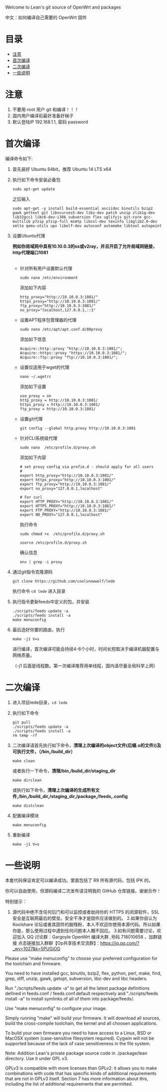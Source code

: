﻿Welcome to Lean's  git source of OpenWrt and packages

中文：如何编译自己需要的 OpenWrt 固件

# 目录 <!-- omit in toc --> 
- [注意](#%e6%b3%a8%e6%84%8f)
- [首次编译](#%e9%a6%96%e6%ac%a1%e7%bc%96%e8%af%91)
- [二次编译](#%e4%ba%8c%e6%ac%a1%e7%bc%96%e8%af%91)
- [一些说明](#%e4%b8%80%e4%ba%9b%e8%af%b4%e6%98%8e)


# 注意
1. 不要用 root 用户 git 和编译！！！
2. 国内用户编译前最好准备好梯子
3. 默认登陆IP 192.168.1.1, 密码 password

# 首次编译

编译命令如下:

1. 首先装好 Ubuntu 64bit，推荐  Ubuntu  14 LTS x64

2. 执行如下命令安装必备包 
    ```shell
    sudo apt-get update
    ```

    之后输入

    ```shell
    sudo apt-get -y install build-essential asciidoc binutils bzip2 gawk gettext git libncurses5-dev libz-dev patch unzip zlib1g-dev lib32gcc1 libc6-dev-i386 subversion flex uglifyjs git-core gcc-multilib p7zip p7zip-full msmtp libssl-dev texinfo libglib2.0-dev xmlto qemu-utils upx libelf-dev autoconf automake libtool autopoint
    ```

3. 设置Ubuntu代理


   **例如你局域网中具有10.10.0.3的ss或v2ray，并且开启了允许局域网链接，http代理端口1081**

   <br>

   - 针对所有用户设置默认代理
        ```shell
        sudo nano /etc/environment
        ```
        添加如下内容
        ```shell
        http_proxy="http://10.10.0.3:1081/"
        https_proxy="http://10.10.0.3:1081/"
        ftp_proxy="http://10.10.0.3:1081/"
        no_proxy="localhost,127.0.0.1,::1"
        ```
    - 设置APT程序包管理器的代理
        ```shell
        sudo nano /etc/apt/apt.conf.d/80proxy
        ```
        添加如下信息
        ```shell
        Acquire::http::proxy "http://10.10.0.3:1081/";
        Acquire::https::proxy "https://10.10.0.3:1081/";
        Acquire::ftp::proxy "ftp://10.10.0.3:1081/";
        ```
    - 设置仅适用于wget的代理
        ```shell
        nano ~/.wgetrc
        ```
        添加如下设置
        ```shell
        use_proxy = on
        http_proxy = http://10.10.0.3:1081/ 
        https_proxy = http://10.10.0.3:1081/ 
        ftp_proxy = http://10.10.0.3:1081/ 
        ```
    - 设置git代理
        ```shell
        git config --global http.proxy http://10.10.0.3:1081
        ```
    - 针对CLI系统级代理
        ```shell
        sudo nano  /etc/profile.d/proxy.sh
        ```
        添加如下内容
        ```shell
        # set proxy config via profie.d - should apply for all users
        # 
        export http_proxy="http://10.10.0.3:1081/"
        export https_proxy="http://10.10.0.3:1081/"
        export ftp_proxy="http://10.10.0.3:1081/"
        export no_proxy="127.0.0.1,localhost"

        # For curl
        export HTTP_PROXY="http://10.10.0.3:1081/"
        export HTTPS_PROXY="http://10.10.0.3:1081/"
        export FTP_PROXY="http://10.10.0.3:1081/"
        export NO_PROXY="127.0.0.1,localhost"
        ```
        执行命令
        ```shell
        sudo chmod +x  /etc/profile.d/proxy.sh
        ```
        ```shell
        source /etc/profile.d/proxy.sh
        ```
        确认信息
        ```shell
        env | grep -i proxy
        ```

   
   
4. 通过git指令克隆源码
   ```shell
   git clone https://github.com/coolsnowwolf/lede
   ```
   执行命令 `cd lede` 进入目录

5. 执行指令更新feeds中定义的包，并安装
   ```shell
   ./scripts/feeds update -a 
   ./scripts/feeds install -a
   make menuconfig
   ``` 
6. 最后选好你要的路由，执行
   ```shell
   make -j1 V=s
   ```
   进行编译，首次编译可能会持续4-6个小时，时间长短取决于编译机器配置与网络质量。

    （-j1 后面是线程数。第一次编译推荐用单线程，国内请尽量全局科学上网）

# 二次编译
1. 进入项目lede目录，`cd lede`

   
2. 执行如下命令
   ```shell
   git pull
   ./scripts/feeds update -a 
   ./scripts/feeds install -a 
   rm temp -rf
   ```
3. 二次编译请首先执行如下命令，**清理上次编译的object文件(后缀.o的文件))及可执行文件，（/bin,/build_dir）**
   ```shell
   make clean
   ```
   或者执行一下命令，**清理/bin,/bulid_dir/staging_dir**
   ```shell
   make dirclean
   ```
   或执行如下命令，**清理上次编译的生成所有文件,/bin,/build_dir,/staging_dir,/package,/feeds,.config**
   ```shell
   make distclean
   ```
4. 配置编译模块
   ```shell
   make menuconfig
   ```
5. 重新编译
   ```shell
   make -j1 V=s
   ```
# 一些说明


本套代码保证肯定可以编译成功。里面包括了 R9 所有源代码，包括 IPK 的。

你可以自由使用，但源码编译二次发布请注明我的 GitHub 仓库链接。谢谢合作！

特别提示：
1. 源代码中绝不含任何后门和可以监控或者劫持你的 HTTPS 的闭源软件，SSL 安全是互联网最后的壁垒。安全干净才是固件应该做到的。
2.如果你自认为 Koolshare 论坛或者其固件的脑残粉，本人不欢迎你使用本源代码。所以如果你是，那么使用过程中遇到任何问题本人概不回应。
3.如有问题需要讨论，欢迎加入 QQ 讨论群：Gargoyle OpenWrt 编译大群 ,号码 718010658 ，加群链接 点击链接加入群聊【Op共享技术交流群】：https://jq.qq.com/?_wv=1027&k=5PUGjOG

Please use "make menuconfig" to choose your preferred
configuration for the toolchain and firmware.

You need to have installed gcc, binutils, bzip2, flex, python, perl, make,
find, grep, diff, unzip, gawk, getopt, subversion, libz-dev and libc headers.

Run "./scripts/feeds update -a" to get all the latest package definitions
defined in feeds.conf / feeds.conf.default respectively
and "./scripts/feeds install -a" to install symlinks of all of them into
package/feeds/.

Use "make menuconfig" to configure your image.

Simply running "make" will build your firmware.
It will download all sources, build the cross-compile toolchain, 
the kernel and all choosen applications.

To build your own firmware you need to have access to a Linux, BSD or MacOSX system
(case-sensitive filesystem required). Cygwin will not be supported because of
the lack of case sensitiveness in the file system.



Note: Addition Lean's private package source code in ./package/lean directory. Use it under GPL v3.

GPLv3 is compatible with more licenses than GPLv2: it allows you to make combinations with code that has specific kinds of additional requirements that are not in GPLv3 itself. Section 7 has more information about this, including the list of additional requirements that are permitted.

